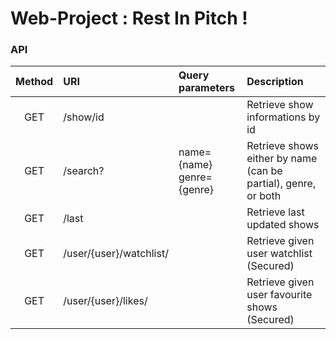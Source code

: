 # Web-Project : Rest In Pitch !

### API

|   Method	|   URI	|   Query parameters	|   Description	|
|:-:	|:-	|:-	|:-	|
|  GET 	|   /show/id	|   	|   Retrieve show informations by id	|
|  GET 	|   /search?	|   name={name}<br> genre={genre}  	|   Retrieve shows either by name (can be partial), genre, or both	|
|  GET 	|   /last	|   	|   Retrieve last updated shows	|
|  GET 	|   /user/{user}/watchlist/	|   	|   Retrieve given user watchlist (Secured)	|
|  GET 	|   /user/{user}/likes/	|   	|  Retrieve given user favourite shows (Secured) 	|
